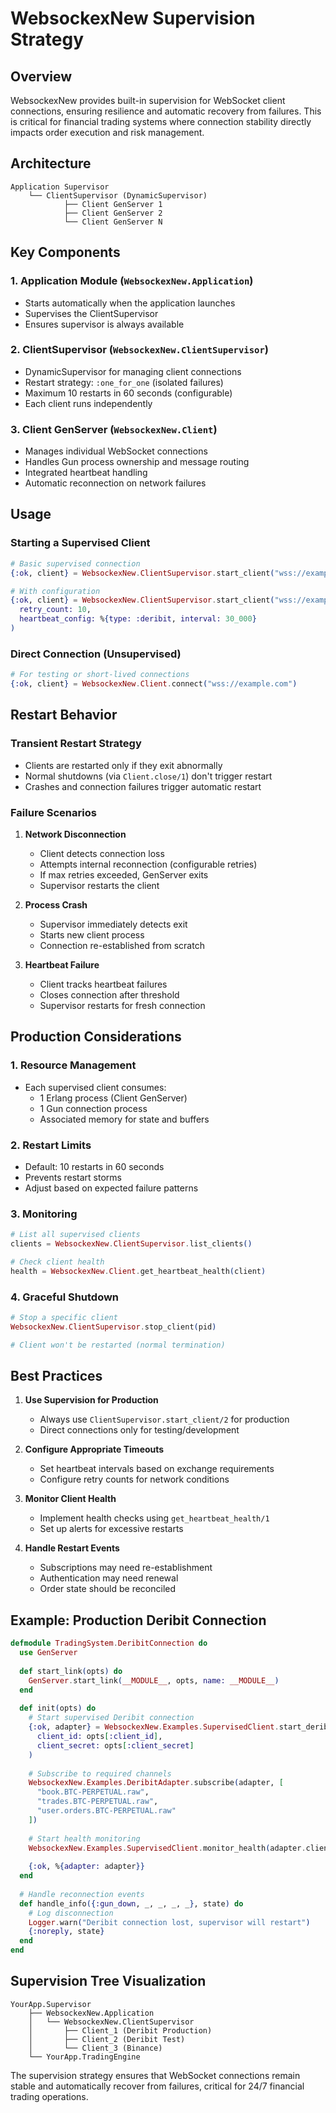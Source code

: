 # WebsockexNew Supervision Strategy

## Overview

WebsockexNew provides built-in supervision for WebSocket client connections, ensuring resilience and automatic recovery from failures. This is critical for financial trading systems where connection stability directly impacts order execution and risk management.

## Architecture

```
Application Supervisor
    └── ClientSupervisor (DynamicSupervisor)
            ├── Client GenServer 1
            ├── Client GenServer 2
            └── Client GenServer N
```

## Key Components

### 1. Application Module (`WebsockexNew.Application`)
- Starts automatically when the application launches
- Supervises the ClientSupervisor
- Ensures supervisor is always available

### 2. ClientSupervisor (`WebsockexNew.ClientSupervisor`)
- DynamicSupervisor for managing client connections
- Restart strategy: `:one_for_one` (isolated failures)
- Maximum 10 restarts in 60 seconds (configurable)
- Each client runs independently

### 3. Client GenServer (`WebsockexNew.Client`)
- Manages individual WebSocket connections
- Handles Gun process ownership and message routing
- Integrated heartbeat handling
- Automatic reconnection on network failures

## Usage

### Starting a Supervised Client

```elixir
# Basic supervised connection
{:ok, client} = WebsockexNew.ClientSupervisor.start_client("wss://example.com")

# With configuration
{:ok, client} = WebsockexNew.ClientSupervisor.start_client("wss://example.com",
  retry_count: 10,
  heartbeat_config: %{type: :deribit, interval: 30_000}
)
```

### Direct Connection (Unsupervised)

```elixir
# For testing or short-lived connections
{:ok, client} = WebsockexNew.Client.connect("wss://example.com")
```

## Restart Behavior

### Transient Restart Strategy
- Clients are restarted only if they exit abnormally
- Normal shutdowns (via `Client.close/1`) don't trigger restart
- Crashes and connection failures trigger automatic restart

### Failure Scenarios

1. **Network Disconnection**
   - Client detects connection loss
   - Attempts internal reconnection (configurable retries)
   - If max retries exceeded, GenServer exits
   - Supervisor restarts the client

2. **Process Crash**
   - Supervisor immediately detects exit
   - Starts new client process
   - Connection re-established from scratch

3. **Heartbeat Failure**
   - Client tracks heartbeat failures
   - Closes connection after threshold
   - Supervisor restarts for fresh connection

## Production Considerations

### 1. Resource Management
- Each supervised client consumes:
  - 1 Erlang process (Client GenServer)
  - 1 Gun connection process
  - Associated memory for state and buffers

### 2. Restart Limits
- Default: 10 restarts in 60 seconds
- Prevents restart storms
- Adjust based on expected failure patterns

### 3. Monitoring
```elixir
# List all supervised clients
clients = WebsockexNew.ClientSupervisor.list_clients()

# Check client health
health = WebsockexNew.Client.get_heartbeat_health(client)
```

### 4. Graceful Shutdown
```elixir
# Stop a specific client
WebsockexNew.ClientSupervisor.stop_client(pid)

# Client won't be restarted (normal termination)
```

## Best Practices

1. **Use Supervision for Production**
   - Always use `ClientSupervisor.start_client/2` for production
   - Direct connections only for testing/development

2. **Configure Appropriate Timeouts**
   - Set heartbeat intervals based on exchange requirements
   - Configure retry counts for network conditions

3. **Monitor Client Health**
   - Implement health checks using `get_heartbeat_health/1`
   - Set up alerts for excessive restarts

4. **Handle Restart Events**
   - Subscriptions may need re-establishment
   - Authentication may need renewal
   - Order state should be reconciled

## Example: Production Deribit Connection

```elixir
defmodule TradingSystem.DeribitConnection do
  use GenServer
  
  def start_link(opts) do
    GenServer.start_link(__MODULE__, opts, name: __MODULE__)
  end
  
  def init(opts) do
    # Start supervised Deribit connection
    {:ok, adapter} = WebsockexNew.Examples.SupervisedClient.start_deribit_connection(
      client_id: opts[:client_id],
      client_secret: opts[:client_secret]
    )
    
    # Subscribe to required channels
    WebsockexNew.Examples.DeribitAdapter.subscribe(adapter, [
      "book.BTC-PERPETUAL.raw",
      "trades.BTC-PERPETUAL.raw",
      "user.orders.BTC-PERPETUAL.raw"
    ])
    
    # Start health monitoring
    WebsockexNew.Examples.SupervisedClient.monitor_health(adapter.client)
    
    {:ok, %{adapter: adapter}}
  end
  
  # Handle reconnection events
  def handle_info({:gun_down, _, _, _, _}, state) do
    # Log disconnection
    Logger.warn("Deribit connection lost, supervisor will restart")
    {:noreply, state}
  end
end
```

## Supervision Tree Visualization

```
YourApp.Supervisor
    ├── WebsockexNew.Application
    │   └── WebsockexNew.ClientSupervisor
    │       ├── Client_1 (Deribit Production)
    │       ├── Client_2 (Deribit Test)
    │       └── Client_3 (Binance)
    └── YourApp.TradingEngine
```

The supervision strategy ensures that WebSocket connections remain stable and automatically recover from failures, critical for 24/7 financial trading operations.